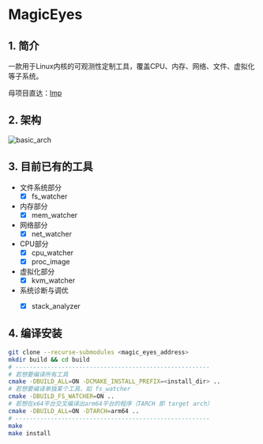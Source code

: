 # MagicEyes

## 1. 简介

一款用于Linux内核的可观测性定制工具，覆盖CPU、内存、网络、文件、虚拟化等子系统。

母项目直达：[lmp](https://github.com/linuxkerneltravel/lmp)

## 2. 架构

![basic_arch](./docs/introduction/images_dir/basic_arch.png)

## 3. 目前已有的工具

- 文件系统部分
  - [x] fs_watcher

- 内存部分
  - [x] mem_watcher

- 网络部分
  - [x] net_watcher

- CPU部分
  - [x] cpu_watcher
  - [x] proc_image

- 虚拟化部分
  - [x] kvm_watcher

- 系统诊断与调优
  - [x] stack_analyzer


## 4. 编译安装

```bash
git clone --recurse-submodules <magic_eyes_address>
mkdir build && cd build
# -------------------------------------------------------
# 若想要编译所有工具
cmake -DBUILD_ALL=ON -DCMAKE_INSTALL_PREFIX=<install_dir> ..
# 若想要编译单独某个工具，如 fs_watcher
cmake -DBUILD_FS_WATCHER=ON ..
# 若想在x64平台交叉编译出arm64平台的程序（TARCH 即 target arch）
cmake -DBUILD_ALL=ON -DTARCH=arm64 ..
# -------------------------------------------------------
make
make install
```
